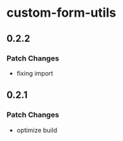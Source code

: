 # custom-form-utils

## 0.2.2

### Patch Changes

- fixing import

## 0.2.1

### Patch Changes

- optimize build
